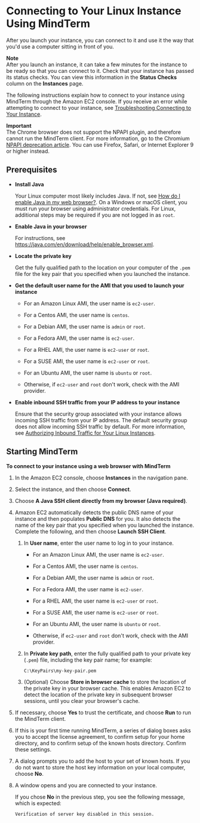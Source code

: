 # Connecting to Your Linux Instance Using MindTerm<a name="mindterm"></a>

After you launch your instance, you can connect to it and use it the way that you'd use a computer sitting in front of you\.

**Note**  
After you launch an instance, it can take a few minutes for the instance to be ready so that you can connect to it\. Check that your instance has passed its status checks\. You can view this information in the **Status Checks** column on the **Instances** page\.

The following instructions explain how to connect to your instance using MindTerm through the Amazon EC2 console\. If you receive an error while attempting to connect to your instance, see [Troubleshooting Connecting to Your Instance](http://docs.aws.amazon.com/AWSEC2/latest/UserGuide/TroubleshootingInstancesConnecting.html)\.

**Important**  
The Chrome browser does not support the NPAPI plugin, and therefore cannot run the MindTerm client\. For more information, go to the Chromium [NPAPI deprecation article](https://www.chromium.org/developers/npapi-deprecation)\. You can use Firefox, Safari, or Internet Explorer 9 or higher instead\. 

## Prerequisites<a name="mindterm-prereqs"></a>

+ **Install Java**

  Your Linux computer most likely includes Java\. If not, see [How do I enable Java in my web browser?](https://java.com/en/download/help/index_installing.xml)\. On a Windows or macOS client, you must run your browser using administrator credentials\. For Linux, additional steps may be required if you are not logged in as `root`\.

+ **Enable Java in your browser**

  For instructions, see [https://java\.com/en/download/help/enable\_browser\.xml](https://java.com/en/download/help/enable_browser.xml)\.

+ **Locate the private key**

  Get the fully qualified path to the location on your computer of the `.pem` file for the key pair that you specified when you launched the instance\.

+ **Get the default user name for the AMI that you used to launch your instance**

  + For an Amazon Linux AMI, the user name is `ec2-user`\.

  + For a Centos AMI, the user name is `centos`\.

  + For a Debian AMI, the user name is `admin` or `root`\.

  + For a Fedora AMI, the user name is `ec2-user`\.

  + For a RHEL AMI, the user name is `ec2-user` or `root`\.

  + For a SUSE AMI, the user name is `ec2-user` or `root`\.

  + For an Ubuntu AMI, the user name is `ubuntu` or `root`\.

  + Otherwise, if `ec2-user` and `root` don't work, check with the AMI provider\.

+ **Enable inbound SSH traffic from your IP address to your instance**

  Ensure that the security group associated with your instance allows incoming SSH traffic from your IP address\. The default security group does not allow incoming SSH traffic by default\. For more information, see [Authorizing Inbound Traffic for Your Linux Instances](authorizing-access-to-an-instance.md)\.

## Starting MindTerm<a name="mindterm-connect"></a>

**To connect to your instance using a web browser with MindTerm**

1. In the Amazon EC2 console, choose **Instances** in the navigation pane\.

1. Select the instance, and then choose **Connect**\.

1. Choose **A Java SSH client directly from my browser \(Java required\)**\.

1. Amazon EC2 automatically detects the public DNS name of your instance and then populates **Public DNS** for you\. It also detects the name of the key pair that you specified when you launched the instance\. Complete the following, and then choose **Launch SSH Client**\.

   1. In **User name**, enter the user name to log in to your instance\.

      + For an Amazon Linux AMI, the user name is `ec2-user`\.

      + For a Centos AMI, the user name is `centos`\.

      + For a Debian AMI, the user name is `admin` or `root`\.

      + For a Fedora AMI, the user name is `ec2-user`\.

      + For a RHEL AMI, the user name is `ec2-user` or `root`\.

      + For a SUSE AMI, the user name is `ec2-user` or `root`\.

      + For an Ubuntu AMI, the user name is `ubuntu` or `root`\.

      + Otherwise, if `ec2-user` and `root` don't work, check with the AMI provider\.

   1. In **Private key path**, enter the fully qualified path to your private key \(`.pem`\) file, including the key pair name; for example:

      `C:\KeyPairs\my-key-pair.pem`

   1. \(Optional\) Choose **Store in browser cache** to store the location of the private key in your browser cache\. This enables Amazon EC2 to detect the location of the private key in subsequent browser sessions, until you clear your browser's cache\.

1. If necessary, choose **Yes** to trust the certificate, and choose **Run** to run the MindTerm client\.

1. If this is your first time running MindTerm, a series of dialog boxes asks you to accept the license agreement, to confirm setup for your home directory, and to confirm setup of the known hosts directory\. Confirm these settings\.

1. A dialog prompts you to add the host to your set of known hosts\. If you do not want to store the host key information on your local computer, choose **No**\.

1. A window opens and you are connected to your instance\. 

   If you chose **No** in the previous step, you see the following message, which is expected:

   ```
   Verification of server key disabled in this session.
   ```